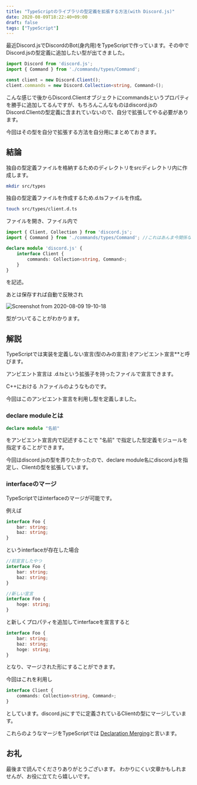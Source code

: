 ```yaml
---
title: "TypeScriptのライブラリの型定義を拡張する方法(with Discord.js)"
date: 2020-08-09T18:22:40+09:00
draft: false
tags: ["TypeScript"]
---
```


最近Discord.jsでDiscordのBot(身内用)をTypeScriptで作っています。その中でDiscord.jsの型定義に追加したい型が出てきました。

```typescript
import Discord from 'discord.js';
import { Command } from './commands/types/Command';

const client = new Discord.Client();
client.commands = new Discord.Collection<string, Command>();
```
こんな感じで後からDiscord.Clientオブジェクトにcommandsというプロパティを勝手に追加してるんですが、もちろんこんなものはdiscord.jsのDiscord.Clientの型定義に含まれていないので、自分で拡張してやる必要があります。

今回はその型を自分で拡張する方法を自分用にまとめておきます。

## 結論

独自の型定義ファイルを格納するためのディレクトリをsrcディレクトリ内に作成します。

```bash
mkdir src/types
```

独自の型定義ファイルを作成するため.d.tsファイルを作成。

```bash
touch src/types/client.d.ts
```

ファイルを開き、ファイル内で

```typescript
import { Client, Collection } from 'discord.js';
import { Command } from './commands/types/Command'; //これはあんま今関係ない

declare module 'discord.js' {
    interface Client {
        commands: Collection<string, Command>;
    }
}
```

を記述。

あとは保存すれば自動で反映され

![Screenshot from 2020-08-09 19-10-18](https://user-images.githubusercontent.com/37544784/89729804-1913a200-da74-11ea-96e5-5fe582247861.png)

型がついてることがわかります。

## 解説

TypeScriptでは実装を定義しない宣言(型のみの宣言)*を*アンビエント宣言**と呼びます。

アンビエント宣言は .d.tsという拡張子を持ったファイルで宣言できます。

C++における .hファイルのようなものです。

今回はこのアンビエント宣言を利用し型を定義しました。

### declare moduleとは

```typescript
declare module "名前"
```
をアンビエント宣言内で記述することで "名前" で指定した型定義モジュールを指定することができます。

今回はdiscord.jsの型を弄りたかったので、declare module名にdiscord.jsを指定し、Clientの型を拡張しています。

### interfaceのマージ

TypeScriptではinterfaceのマージが可能です。

例えば

```typescript
interface Foo {
    bar: string;
    baz: string;
}
```

というinterfaceが存在した場合

```typescript
//前宣言したやつ
interface Foo {
    bar: string;
    baz: string;
}

//新しい宣言
interface Foo {
    hoge: string;
}
```

と新しくプロパティを追加してinterfaceを宣言すると

```typescript
interface Foo {
    bar: string;
    baz: string;
    hoge: string;
}
```



となり、マージされた形にすることができます。

今回はこれを利用し

```typescript
interface Client {
    commands: Collection<string, Command>;
}
```

としています。discord.jsにすでに定義されているClientの型にマージしています。

これらのようなマージをTypeScriptでは [Declaration Merging](https://www.typescriptlang.org/docs/handbook/declaration-merging.html)と言います。

## お礼
最後まで読んでくださりありがとうございます。
わかりにくい文章かもしれませんが、お役に立てたら嬉しいです。
